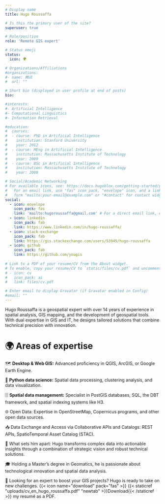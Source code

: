 ```yaml
---
# Display name
title: Hugo Roussaffa

# Is this the primary user of the site?
superuser: true

# Role/position
role: 'Remote GIS expert'

# Status emoji
status:
  icon: 🌍

# Organizations/Affiliations
#organizations:
#- name: 腾讯
#  url: ""

# Short bio (displayed in user profile at end of posts)
bio: 

#interests:
#- Artificial Intelligence
#- Computational Linguistics
#- Information Retrieval

#education:
#  courses:
#  - course: PhD in Artificial Intelligence
#    institution: Stanford University
#    year: 2012
#  - course: MEng in Artificial Intelligence
#    institution: Massachusetts Institute of Technology
#    year: 2009
#  - course: BSc in Artificial Intelligence
#    institution: Massachusetts Institute of Technology
#    year: 2008

# Social/Academic Networking
# For available icons, see: https://docs.hugoblox.com/getting-started/page-builder/#icons
#   For an email link, use "fas" icon pack, "envelope" icon, and a link in the
#   form "mailto:your-email@example.com" or "#contact" for contact widget.
social:
  - icon: envelope
    icon_pack: fas
    link: 'mailto:hugoroussaffa@gmail.com' # For a direct email link, use "mailto:test@example.org".
  - icon: linkedin
    icon_pack: fab
    link: https://www.linkedin.com/in/hugo-roussaffa/
  - icon: stack-exchange
    icon_pack: fab
    link: https://gis.stackexchange.com/users/53945/hugo-roussaffa
  - icon: github
    icon_pack: fab
    link: https://github.com/yougis
 
# Link to a PDF of your resume/CV from the About widget.
# To enable, copy your resume/CV to `static/files/cv.pdf` and uncomment the lines below.
# - icon: cv
#   icon_pack: ai
#   link: files/cv.pdf

# Enter email to display Gravatar (if Gravatar enabled in Config)
#email: ""
---
```

Hugo Roussaffa is a geospatial expert with over 14 years of experience in spatial analysis, GIS mapping, and the development of geospatial tools. With dual expertise in GIS and IT, he designs tailored solutions that combine technical precision with innovation.

# 🌍 Areas of expertise

  🗺️ **Desktop & Web GIS:** Advanced proficiency in QGIS, ArcGIS, or Google Earth Engine.

  🐍 **Python data science:** Spatial data processing, clustering analysis, and data visualization.

  🗄️ **Spatial data management:** Specialist in PostGIS databases, SQL, the DBT framework, and spatial indexing systems like H3.

  🌐 Open Data: Expertise in OpenStreetMap, Copernicus programs, and other open data sources. 
  
  📥 Data Exchange and Access via Collaborative APIs and Catalogs: REST APIs, SpatioTemporal Asset Catalog (STAC).


🚀 What sets him apart:
Hugo transforms complex data into actionable insights through a combination of strategic vision and robust technical solutions.

🎓 Holding a Master’s degree in Geomatics, he is passionate about technological innovation and spatial data analysis.

💼 Looking for an expert to boost your GIS projects?
Hugo is ready to take on new challenges.
{{< icon name="download" pack="fas" >}} {{< staticref "uploads/cv_en_hugo_roussaffa.pdf" "newtab" >}}Download{{< /staticref >}} my resumé as a PDF.
